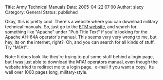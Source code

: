 Title: Army Technical Manuals
Date: 2005-04-22 07:00
Author: slacy
Category: General
Status: published

Okay, this is pretty cool. There's a website where you can download
military technical manuals. So, just go to the [ETM
website](https://www.logsa.army.mil/etms/find_etm.cfm), and search for
something like "Apache" under "Pub Title Text" if you'le looking for the
Apache AH-64A operator's manual. This seems very very wrong to me, but
hey, its on the internet, right?  Oh, and you can search for all kinds
of stuff.  Try "M1A1".

Note: It does look like they're trying to put some stuff behind a login
page, but I was just able to download the M1A1 operators manual, even
though the website tried to redirect me to a login page.  e-mail if you
want a copy.  Its well over 1000 pages long, military-style.  
  

